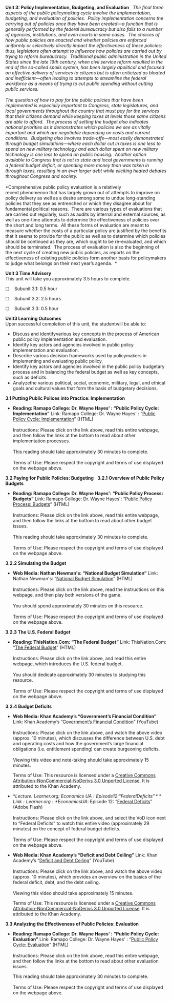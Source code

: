 **Unit 3: Policy Implementation, Budgeting, and Evaluation** <span
id="3"></span> 
*The final three aspects of the public policymaking cycle involve the
implementation, budgeting, and evaluation of policies.  Policy
implementation concerns the carrying out of policies once they have been
created—a function that is generally performed by the federal
bureaucracy but also falls to a number of agencies, institutions, and
even courts in some cases.  The choices of how public policies are
enacted and whether policies are enforced uniformly or selectively
directly impact the effectiveness of these policies; thus, legislators
often attempt to influence how policies are carried out by trying to
reform bureaucracy.  Traditional public administration in the United
States since the late 19th century, when civil service reform resulted
in the end of the so-called spoils system, has been largely apolitical
and focused on effective delivery of services to citizens but is often
criticized as bloated and inefficient—often leading to attempts to
streamline the federal workforce as a means of trying to cut public
spending without cutting public services.*  
    
 *The question of how to pay for the public policies that have been
implemented is especially important to Congress, state legislatures, and
local governments throughout the country that must pay for the services
that their citizens demand while keeping taxes at levels those same
citizens are able to afford.  The process of setting the budget also
indicates national priorities as it demonstrates which policies we see
as vitally important and which are negotiable depending on costs and
current conditions.  Budgeting also involves trade-offs—most easily
demonstrated through budget simulations—where each dollar cut in taxes
is one less to spend on new military technology and each dollar spent on
new military technology is one less to spend on public housing.  Another
option available to Congress that is not to state and local governments
is running a federal budget deficit, or spending more money than was
taken in through taxes, resulting in an ever larger debt while eliciting
heated debates throughout Congress and society.*  
    
 *Comprehensive public policy evaluation is a relatively
recent phenomenon that has largely grown out of attempts to improve on
policy delivery as well as a desire among some to undue long-standing
policies that they see as entrenched or which they disagree about for
fundamental political reasons.  There are various types of evaluations
that are carried out regularly, such as audits by internal and external
sources, as well as one-time attempts to determine the effectiveness of
policies over the short and long terms.  All these forms of evaluation
are meant to measure whether the costs of a particular policy are
justified by the benefits that it seems to provide for the public as
well as to determine which policies should be continued as they are,
which ought to be re-evaluated, and which should be terminated.  The
process of evaluation is also the beginning of the next cycle of
creating new public policies, as reports on the effectiveness of
existing public policies form another basis for policymakers to judge
what belongs on their next year’s agenda.  *

**Unit 3 Time Advisory**  
This unit will take you approximately 3.5 hours to complete.   
  
 ☐    Subunit 3.1: 0.5 hour  
  
 ☐    Subunit 3.2: 2.5 hours  
  
 ☐    Subunit 3.3: 0.5 hour 

**Unit3 Learning Outcomes**  
Upon successful completion of this unit, the studentwill be able to:
-   Discuss and identifyvarious key concepts in the process of American
    public policy implementation and evaluation.
-   Identify key actors and agencies involved in public policy
    implementation and evaluation.
-   Describe various decision frameworks used by policymakers in
    implementing and evaluating public policy.
-   Identify key actors and agencies involved in the public policy
    budgetary process and in balancing the federal budget as well as key
    concepts, such as deficits.
-   Analyzethe various political, social, economic, military, legal, and
    ethical goals and cultural values that form the basis of budgetary
    decisions.

**3.1 Putting Public Polices into Practice: Implementation** <span
id="3.1"></span> 
-   **Reading: Ramapo College: Dr. Wayne Hayes' : “Public Policy Cycle:
    Implementation”**
    Link: Ramapo College: Dr. Wayne Hayes' : “[Public Policy Cycle:
    Implementation](http://profwork.org/pp/implement/index.html)”
    (HTML)  
        
     Instructions: Please click on the link above, read this entire
    webpage, and then follow the links at the bottom to read about other
    implementation processes.  
        
     This reading should take approximately 30 minutes to complete.  
        
     Terms of Use: Please respect the copyright and terms of use
    displayed on the webpage above.

**3.2 Paying for Public Policies: Budgeting** <span id="3.2"></span> 
**3.2.1 Overview of Public Policy Budgets** <span id="3.2.1"></span> 
-   **Reading: Ramapo College: Dr. Wayne Hayes': “Public Policy Process:
    Budgets”**
    Link: Ramapo College: Dr. Wayne Hayes': “[Public Policy Process:
    Budgets](http://profwork.org/pp/budget/index.html)” (HTML)  
        
     Instructions: Please click on the link above, read this entire
    webpage, and then follow the links at the bottom to read about other
    budget issues.  
        
     This reading should take approximately 30 minutes to complete.  
        
     Terms of Use: Please respect the copyright and terms of use
    displayed on the webpage above.

**3.2.2 Simulating the Budget** <span id="3.2.2"></span> 
-   **Web Media: Nathan Newman's: “National Budget Simulation”**
    Link: Nathan Newman's: “[National Budget
    Simulation](http://www.nathannewman.org/nbs/)” (HTML)  
        
     Instructions: Please click on the link above, read the instructions
    on this webpage, and then play both versions of the game.  
        
     You should spend approximately 30 minutes on this resource.  
        
     Terms of Use: Please respect the copyright and terms of use
    displayed on the webpage above.

**3.2.3 The U.S. Federal Budget** <span id="3.2.3"></span> 
-   **Reading: ThisNation.Com: “The Federal Budget”**
    Link: ThisNation.Com: “[The Federal
    Budget](http://www.thisnation.com/textbook/budget.html)” (HTML)  
        
     Instructions: Please click on the link above, and read this entire
    webpage, which introduces the U.S. federal budget.  
        
     You should dedicate approximately 30 minutes to studying this
    resource.  
        
     Terms of Use: Please respect the copyright and terms of use
    displayed on the webpage above.

**3.2.4 Budget Deficits** <span id="3.2.4"></span> 
-   **Web Media: Khan Academy’s “Government’s Financial Condition”**
    Link: Khan Academy’s “[Government’s Financial
    Condition](http://www.khanacademy.org/humanities/american-civics/v/government-s-financial-condition)”
    (YouTube)  
        
     Instructions: Please click on the link above, and watch the above
    video (approx. 10 minutes), which discusses the difference between
    U.S. debt and operating costs and how the government’s large
    financial obligations (i.e. entitlement spending) can create
    burgeoning deficits.  
        
     Viewing this video and note-taking should take approximately 15
    minutes.  
      
     Terms of Use: This resource is licensed under a [Creative Commons
    Attribution-NonCommercial-NoDerivs 3.0 Unported
    License](http://creativecommons.org/licenses/by-nc-nd/3.0/). It is
    attributed to the Khan Academy.

-   **Lecture: Learner.org: Economics U$A: Episode 12: “Federal
    Deficits”**
    Link: Learner.org: *Economics U$A*: Episode 12: “[Federal
    Deficits](http://www.learner.org/resources/series79.html)” (Adobe
    Flash)  
        
     Instructions: Please click on the link above, and select the VoD
    icon next to “Federal Deficits” to watch this entire video
    (approximately 29 minutes) on the concept of federal budget
    deficits.  
        
     Terms of Use: Please respect the copyright and terms of use
    displayed on the webpage above.

-   **Web Media: Khan Academy’s “Deficit and Debt Ceiling”**
    Link: Khan Academy’s “[Deficit and Debt
    Ceiling](http://www.khanacademy.org/humanities/american-civics/v/deficit-and-debt-ceiling)”
    (YouTube)  
        
     Instructions: Please click on the link above, and watch the above
    video (approx. 10 minutes), which provides an overview on the basics
    of the federal deficit, debt, and the debt ceiling.  
        
     Viewing this video should take approximately 15 minutes.  
      
     Terms of Use: This resource is licensed under a [Creative Commons
    Attribution-NonCommercial-NoDerivs 3.0 Unported
    License](http://creativecommons.org/licenses/by-nc-nd/3.0/). It is
    attributed to the Khan Academy.

**3.3 Analyzing the Effectiveness of Public Policies: Evaluation** <span
id="3.3"></span> 
-   **Reading: Ramapo College: Dr. Wayne Hayes' : “Public Policy Cycle:
    Evaluation”**
    Link: Ramapo College: Dr. Wayne Hayes' : “[Public Policy Cycle:
    Evaluation](http://profwork.org/pp/evaluate/index.html)” (HTML)  
        
     Instructions: Please click on the link above, read this entire
    webpage, and then follow the links at the bottom to read about other
    evaluation issues.  
      
     This reading should take approximately 30 minutes to complete.   
        
     Terms of Use: Please respect the copyright and terms of use
    displayed on the webpage above.



